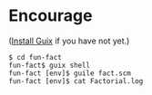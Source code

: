 # Encourage

([Install Guix](https://github.com/tribals/katas/tree/main/install-guix) if you have not yet.)

```shell
$ cd fun-fact
fun-fact$ guix shell
fun-fact [env]$ guile fact.scm
fun-fact [env]$ cat Factorial.log
```
